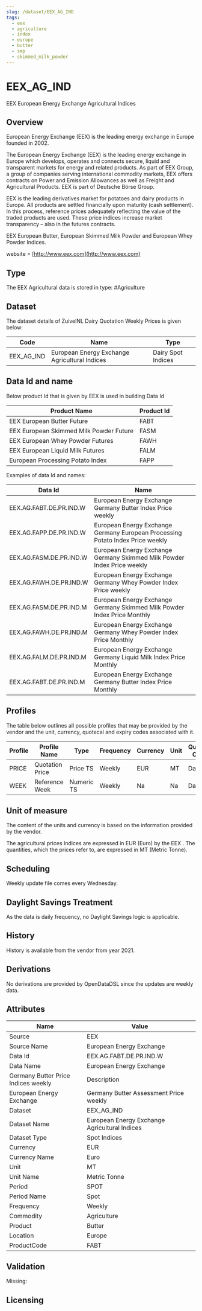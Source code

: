 ```yaml
---
slug: /dataset/EEX_AG_IND
tags:
  - eex
  - agriculture
  - index
  - europe
  - butter
  - smp
  - skimmed_milk_powder
---
```

EEX_AG_IND
============================================================

EEX European Energy Exchange Agricultural Indices  

## Overview

European Energy Exchange (EEX) is the leading energy exchange in Europe founded in 2002.

The European Energy Exchange (EEX) is the leading energy exchange in Europe which develops, operates and connects secure, liquid and transparent markets for energy and related products. As part of EEX Group, a group of companies serving international commodity markets, EEX offers contracts on Power and Emission Allowances as well as Freight and Agricultural Products. EEX is part of Deutsche Börse Group.

EEX is the leading derivatives market for potatoes and dairy products in Europe. All products are settled financially upon maturity (cash settlement). In this process, reference prices adequately reflecting the value of the traded products are used. These price indices increase market transparency – also in the futures contracts.

EEX European Butter, European Skimmed Milk Powder and European Whey Powder Indices.

website = [http://www.eex.com](http://www.eex.com)

## Type

The EEX Agricultural data is stored in type: #Agriculture

## Dataset

The dataset details of ZuivelNL Dairy Quotation Weekly Prices is given below:

|**Code**|**Name**|**Type**|
|-|-|-|
|EEX_AG_IND|European Energy Exchange Agricultural Indices|Dairy Spot Indices|

## Data Id and name

Below product Id that is given by EEX is used in building Data Id

|**Product Name**|**Product Id**|
|-|-|
|EEX European Butter Future|FABT|
|EEX European Skimmed Milk Powder Future|FASM|
|EEX European Whey Powder Futures|FAWH|
|EEX European Liquid Milk Futures|FALM|
|European Processing Potato Index|FAPP|

Examples of data Id and names:

|Data Id|Name|
|-|-|
|EEX.AG.FABT.DE.PR.IND.W|European Energy Exchange Germany Butter Index Price weekly|
|EEX.AG.FAPP.DE.PR.IND.W|European Energy Exchange Germany European Processing Potato Index Price weekly|
|EEX.AG.FASM.DE.PR.IND.W|European Energy Exchange Germany Skimmed Milk Powder Index Price weekly|
|EEX.AG.FAWH.DE.PR.IND.W|European Energy Exchange Germany Whey Powder Index Price weekly|
|EEX.AG.FASM.DE.PR.IND.M|European Energy Exchange Germany Skimmed Milk Powder Index Price Monthly|
|EEX.AG.FAWH.DE.PR.IND.M|European Energy Exchange Germany Whey Powder Index Price Monthly|
|EEX.AG.FALM.DE.PR.IND.M|European Energy Exchange Germany Liquid Milk Index Price Monthly|
|EEX.AG.FABT.DE.PR.IND.M|European Energy Exchange Germany Butter Index Price Monthly|

## Profiles

The table below outlines all possible profiles that may be provided by the vendor and the unit, currency, quotecal and expiry codes associated with it.

|Profile|Profile Name|Type|Frequency|Currency|Unit|Quote Cal|Expiry Cal|
|-|-|-|-|-|-|-|-|
|PRICE|Quotation Price|Price TS|Weekly|EUR|MT|Daily|Na|
|WEEK|Reference Week|Numeric TS|Weekly|Na|Na|Daily|Na|

## Unit of measure

The content of the units and currency is based on the information provided by the vendor.

The agricultural prices Indices are expressed in EUR (Euro) by the EEX . The quantities, which the prices refer to, are expressed in MT (Metric Tonne).

## Scheduling

Weekly update file comes every Wednesday.

## Daylight Savings Treatment

As the data is daily frequency, no Daylight Savings logic is applicable.

## History

History is available from the vendor from year 2021.

## Derivations

No derivations are provided by OpenDataDSL since the updates are weekly data.

## Attributes

|Name|Value|
|-|-|
|Source|EEX|
|Source Name|European Energy Exchange|
|Data Id|EEX.AG.FABT.DE.PR.IND.W|
|Data Name|European Energy Exchange|
|Germany Butter Price Indices weekly|Description|
|European Energy Exchange|Germany Butter Assessment Price weekly|
|Dataset|EEX_AG_IND|
|Dataset Name|European Energy Exchange Agricultural Indices|
|Dataset Type|Spot Indices|
|Currency|EUR|
|Currency Name|Euro|
|Unit|MT|
|Unit Name|Metric Tonne|
|Period|SPOT|
|Period Name|Spot|
|Frequency|Weekly|
|Commodity|Agriculture|
|Product|Butter|
|Location|Europe|
|ProductCode|FABT|

## Validation

Missing:

## Licensing

